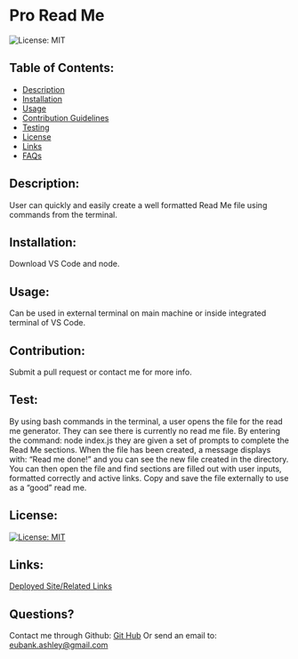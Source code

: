 # Pro Read Me  
![License: MIT](https://img.shields.io/badge/License-MIT-yellow.svg)
  
## Table of Contents:
* [Description](#Description)
* [Installation](##installation)
* [Usage](##usage)
* [Contribution Guidelines](##contribution)
* [Testing](##test)
* [License](##license)
* [Links](##links)
* [FAQs](##Questions)
  
## Description:
User can quickly and easily create a well formatted Read Me file using commands from the terminal.
  
## Installation:
Download VS Code and node.
  
## Usage:
Can be used in external terminal on main machine or inside integrated terminal of VS Code.
  
## Contribution:
Submit a pull request or contact me for more info.
  
## Test:
By using bash commands in the terminal, a user opens the file for the read me generator. They can see there is currently no read me file. By entering the command: node index.js they are given a set of prompts to complete the Read Me sections. When the file has been created, a message displays with: “Read me done!” and you can see the new file created in the directory. You can then open the file and find sections are filled out with user inputs, formatted correctly and active links. Copy and save the file externally to use as a “good” read me.
  
## License:
[![License: MIT](https://img.shields.io/badge/License-MIT-yellow.svg)](https://opensource.org/licenses/MIT)
  
## Links:
[Deployed Site/Related Links](https://youtu.be/Ed5BTmui7VQ)
  
## Questions?
Contact me through Github:
[Git Hub](https://github.com/eubank87)
Or send an email to: eubank.ashley@gmail.com